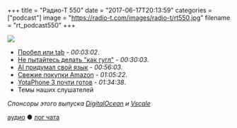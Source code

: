 +++
title = "Радио-Т 550"
date = "2017-06-17T20:13:59"
categories = ["podcast"]
image = "https://radio-t.com/images/radio-t/rt550.jpg"
filename = "rt_podcast550"
+++

![](https://radio-t.com/images/radio-t/rt550.jpg)

- [Пробел или tab](https://stackoverflow.blog/2017/06/15/developers-use-spaces-make-money-use-tabs/) - *00:03:02*.
- [Не пытайтесь делать "как гугл"](https://blog.bradfieldcs.com/you-are-not-google-84912cf44afb?gi=458c980ef63b) - *00:30:03*.
- [AI придумал свой язык](https://futurism.com/a-facebook-ai-unexpectedly-created-its-own-unique-language/) - *00:56:03*.
- [Свежие покупки Amazon](https://www.wired.com/story/slack-complete-amazon-empire-acquisition/) - *01:05:22*.
- [YotaPhone 3 почти готов](https://www.theverge.com/circuitbreaker/2017/6/16/15821268/yotaphone-3-price-release-date) - *01:34:38*.
- Темы наших слушателей

*Спонсоры этого выпуска [DigitalOcean](https://www.digitalocean.com) и [Vscale](http://bit.ly/radio-t_vscale)*

[аудио](http://cdn.radio-t.com/rt_podcast550.mp3) ● [лог чата](http://chat.radio-t.com/logs/radio-t-550.html)
<audio src="http://cdn.radio-t.com/rt_podcast550.mp3" preload="none"></audio>
